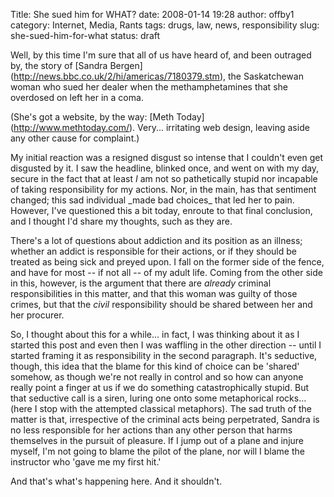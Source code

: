 Title: She sued him for WHAT?
date: 2008-01-14 19:28
author: offby1
category: Internet, Media, Rants
tags: drugs, law, news, responsibility
slug: she-sued-him-for-what
status: draft

Well, by this time I'm sure that all of us have heard of, and been outraged by, the story of \[Sandra Bergen\](<http://news.bbc.co.uk/2/hi/americas/7180379.stm>), the Saskatchewan woman who sued her dealer when the methamphetamines that she overdosed on left her in a coma.

(She's got a website, by the way: \[Meth Today\](<http://www.methtoday.com/>). Very\... irritating web design, leaving aside any other cause for complaint.)

My initial reaction was a resigned disgust so intense that I couldn't even get disgusted by it. I saw the headline, blinked once, and went on with my day, secure in the fact that at least _I_ am not so pathetically stupid nor incapable of taking responsibility for my actions. Nor, in the main, has that sentiment changed; this sad individual \_made bad choices\_ that led her to pain. However, I've questioned this a bit today, enroute to that final conclusion, and I thought I'd share my thoughts, such as they are.

There's a lot of questions about addiction and its position as an illness; whether an addict is responsible for their actions, or if they should be treated as being sick and preyed upon. I fall on the former side of the fence, and have for most \-- if not all \-- of my adult life. Coming from the other side in this, however, is the argument that there are _already_ criminal responsibilities in this matter, and that this woman was guilty of those crimes, but that the _civil_ responsibility should be shared between her and her procurer.

So, I thought about this for a while\... in fact, I was thinking about it as I started this post and even then I was waffling in the other direction \-- until I started framing it as responsibility in the second paragraph. It's seductive, though, this idea that the blame for this kind of choice can be 'shared' somehow, as though we're not really in control and so how can anyone really point a finger at us if we do something catastrophically stupid. But that seductive call is a siren, luring one onto some metaphorical rocks\... (here I stop with the attempted classical metaphors). The sad truth of the matter is that, irrespective of the criminal acts being perpetrated, Sandra is no less responsible for her actions than any other person that harms themselves in the pursuit of pleasure. If I jump out of a plane and injure myself, I'm not going to blame the pilot of the plane, nor will I blame the instructor who 'gave me my first hit.'

And that's what's happening here. And it shouldn't.
